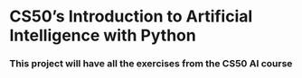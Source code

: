 # CS50’s Introduction to Artificial Intelligence with Python

### This project will have all the exercises from the CS50 AI course
